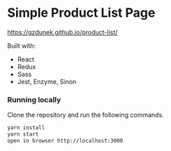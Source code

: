 # Simple Product List Page

https://gzdunek.github.io/product-list/

Built with:
* React
* Redux
* Sass
* Jest, Enzyme, Sinon

### Running locally
Clone the repository and run the following commands.
```sh
yarn install
yarn start
open in browser http://localhost:3000
   ```
